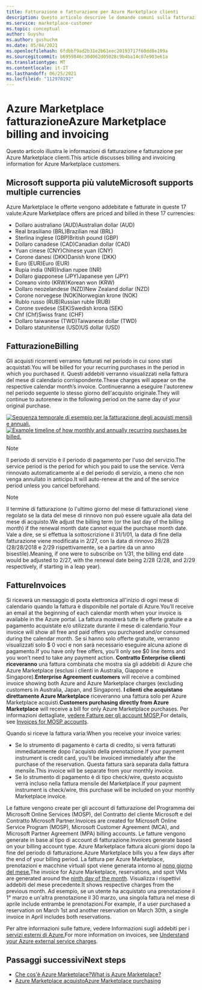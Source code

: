 ```yaml
---
title: Fatturazione e fatturazione per Azure Marketplace clienti
description: Questo articolo descrive le domande comuni sulla fatturazione e la fatturazione per Azure Marketplace clienti.
ms.service: marketplace-customer
ms.topic: conceptual
author: Guyshu
ms.author: gushuchm
ms.date: 05/04/2021
ms.openlocfilehash: 6fdbbf9ad2b31e2b61eec20193717f60dd8e199a
ms.sourcegitcommit: b6959846c30d062d05028c9b4ba14c07e903e61a
ms.translationtype: MT
ms.contentlocale: it-IT
ms.lasthandoff: 06/25/2021
ms.locfileid: "112970192"
---
```

# <a name="azure-marketplace-billing-and-invoicing"></a><span data-ttu-id="adf83-103">Azure Marketplace fatturazione</span><span class="sxs-lookup"><span data-stu-id="adf83-103">Azure Marketplace billing and invoicing</span></span>

<span data-ttu-id="adf83-104">Questo articolo illustra le informazioni di fatturazione e fatturazione per Azure Marketplace clienti.</span><span class="sxs-lookup"><span data-stu-id="adf83-104">This article discusses billing and invoicing information for Azure Marketplace customers.</span></span>

## <a name="microsoft-supports-multiple-currencies"></a><span data-ttu-id="adf83-105">Microsoft supporta più valute</span><span class="sxs-lookup"><span data-stu-id="adf83-105">Microsoft supports multiple currencies</span></span>

<span data-ttu-id="adf83-106">Azure Marketplace le offerte vengono addebitate e fatturate in queste 17 valute:</span><span class="sxs-lookup"><span data-stu-id="adf83-106">Azure Marketplace offers are priced and billed in these 17 currencies:</span></span>

- <span data-ttu-id="adf83-107">Dollaro australiano (AUD)</span><span class="sxs-lookup"><span data-stu-id="adf83-107">Australian dollar (AUD)</span></span>
- <span data-ttu-id="adf83-108">Real brasiliano (BRL)</span><span class="sxs-lookup"><span data-stu-id="adf83-108">Brazilian real (BRL)</span></span>
- <span data-ttu-id="adf83-109">Sterlina inglese (GBP)</span><span class="sxs-lookup"><span data-stu-id="adf83-109">British pound (GBP)</span></span>
- <span data-ttu-id="adf83-110">Dollaro canadese (CAD)</span><span class="sxs-lookup"><span data-stu-id="adf83-110">Canadian dollar (CAD)</span></span>
- <span data-ttu-id="adf83-111">Yuan cinese (CNY)</span><span class="sxs-lookup"><span data-stu-id="adf83-111">Chinese yuan (CNY)</span></span>
- <span data-ttu-id="adf83-112">Corone danesi (DKK)</span><span class="sxs-lookup"><span data-stu-id="adf83-112">Danish krone (DKK)</span></span>
- <span data-ttu-id="adf83-113">Euro (EUR)</span><span class="sxs-lookup"><span data-stu-id="adf83-113">Euro (EUR)</span></span>
- <span data-ttu-id="adf83-114">Rupia india (INR)</span><span class="sxs-lookup"><span data-stu-id="adf83-114">Indian rupee (INR)</span></span>
- <span data-ttu-id="adf83-115">Dollaro giapponese (JPY)</span><span class="sxs-lookup"><span data-stu-id="adf83-115">Japanese yen (JPY)</span></span>
- <span data-ttu-id="adf83-116">Coreano vinto (KRW)</span><span class="sxs-lookup"><span data-stu-id="adf83-116">Korean won (KRW)</span></span>
- <span data-ttu-id="adf83-117">Dollaro neozelandese (NZD)</span><span class="sxs-lookup"><span data-stu-id="adf83-117">New Zealand dollar (NZD)</span></span>
- <span data-ttu-id="adf83-118">Corone norvegese (NOK)</span><span class="sxs-lookup"><span data-stu-id="adf83-118">Norwegian krone (NOK)</span></span>
- <span data-ttu-id="adf83-119">Rublo russo (RUB)</span><span class="sxs-lookup"><span data-stu-id="adf83-119">Russian ruble (RUB)</span></span>
- <span data-ttu-id="adf83-120">Corone svedese (SEK)</span><span class="sxs-lookup"><span data-stu-id="adf83-120">Swedish krona (SEK)</span></span>
- <span data-ttu-id="adf83-121">Chf (Chf)</span><span class="sxs-lookup"><span data-stu-id="adf83-121">Swiss franc (CHF)</span></span>
- <span data-ttu-id="adf83-122">Dollaro taiwanese (TWD)</span><span class="sxs-lookup"><span data-stu-id="adf83-122">Taiwanese dollar (TWD)</span></span>
- <span data-ttu-id="adf83-123">Dollaro statunitense (USD)</span><span class="sxs-lookup"><span data-stu-id="adf83-123">US dollar (USD)</span></span>

## <a name="billing"></a><span data-ttu-id="adf83-124">Fatturazione</span><span class="sxs-lookup"><span data-stu-id="adf83-124">Billing</span></span>

<span data-ttu-id="adf83-125">Gli acquisti ricorrenti verranno fatturati nel periodo in cui sono stati acquistati.</span><span class="sxs-lookup"><span data-stu-id="adf83-125">You will be billed for your recurring purchases in the period in which you purchased it.</span></span> <span data-ttu-id="adf83-126">Questi addebiti verranno visualizzati nella fattura del mese di calendario corrispondente.</span><span class="sxs-lookup"><span data-stu-id="adf83-126">These charges will appear on the respective calendar month’s invoice.</span></span> <span data-ttu-id="adf83-127">Continueranno a eseguire l'autorenew nel periodo seguente lo stesso giorno dell'acquisto originale.</span><span class="sxs-lookup"><span data-stu-id="adf83-127">They will continue to autorenew in the following period on the same day of your original purchase.</span></span>

<span data-ttu-id="adf83-128">[![Sequenza temporale di esempio per la fatturazione degli acquisti mensili e annuali.](media/billing/billing-charges-recurring.png)](media/billing/billing-charges-recurring.png#lightbox)</span><span class="sxs-lookup"><span data-stu-id="adf83-128">[![Example timeline of how monthly and annually recurring purchases be billed.](media/billing/billing-charges-recurring.png)](media/billing/billing-charges-recurring.png#lightbox)</span></span>

>[!NOTE]
> <span data-ttu-id="adf83-129">Il periodo di servizio è il periodo di pagamento per l'uso del servizio.</span><span class="sxs-lookup"><span data-stu-id="adf83-129">The service period is the period for which you paid to use the service.</span></span> <span data-ttu-id="adf83-130">Verrà rinnovato automaticamente al e del periodo di servizio, a meno che non venga annullato in anticipo.</span><span class="sxs-lookup"><span data-stu-id="adf83-130">It will auto-renew at the and of the service period unless you cancel beforehand.</span></span>

> [!NOTE]
> <span data-ttu-id="adf83-131">Il termine di fatturazione (o l'ultimo giorno del mese di fatturazione) viene regolato se la data del mese di rinnovo non può essere uguale alla data del mese di acquisto.</span><span class="sxs-lookup"><span data-stu-id="adf83-131">We adjust the billing term (or the last day of the billing month) if the renewal month date cannot equal the purchase month date.</span></span> <span data-ttu-id="adf83-132">Vale a dire, se si effettua la sottoscrizione il 31/1/01, la data di fine della fatturazione viene modificata in 2/27, con la data di rinnovo 28/28 (28/28/2018 e 2/29 rispettivamente, se a partire da un anno bisestile).</span><span class="sxs-lookup"><span data-stu-id="adf83-132">Meaning, if one were to subscribe on 1/31, the billing end date would be adjusted to 2/27, with the renewal date being 2/28 (2/28, and 2/29 respectively, if starting in a leap year).</span></span>

## <a name="invoices"></a><span data-ttu-id="adf83-133">Fatture</span><span class="sxs-lookup"><span data-stu-id="adf83-133">Invoices</span></span>

<span data-ttu-id="adf83-134">Si riceverà un messaggio di posta elettronica all'inizio di ogni mese di calendario quando la fattura è disponibile nel portale di Azure.</span><span class="sxs-lookup"><span data-stu-id="adf83-134">You’ll receive an email at the beginning of each calendar month when your invoice is available in the Azure portal.</span></span> <span data-ttu-id="adf83-135">La fattura mostrerà tutte le offerte gratuite e a pagamento acquistate e/o utilizzate durante il mese di calendario.</span><span class="sxs-lookup"><span data-stu-id="adf83-135">Your invoice will show all free and paid offers you purchased and/or consumed during the calendar month.</span></span> <span data-ttu-id="adf83-136">Se si hanno solo offerte gratuite, verranno visualizzati solo $ 0 voci e non sarà necessario eseguire alcuna azione di pagamento.</span><span class="sxs-lookup"><span data-stu-id="adf83-136">If you have only free offers, you’ll only see $0 line items and you won’t need to take any payment action.</span></span> <span data-ttu-id="adf83-137">**Contratto Enterprise clienti riceveranno** una fattura combinata che mostra sia gli addebiti di Azure che Azure Marketplace (esclusi i clienti in Australia, Giappone e Singapore).</span><span class="sxs-lookup"><span data-stu-id="adf83-137">**Enterprise Agreement customers** will receive a combined invoice showing both Azure and Azure Marketplace charges (excluding customers in Australia, Japan, and Singapore).</span></span> <span data-ttu-id="adf83-138">**I clienti che acquistano direttamente Azure Marketplace** riceveranno una fattura solo per Azure Marketplace acquisti.</span><span class="sxs-lookup"><span data-stu-id="adf83-138">**Customers purchasing directly from Azure Marketplace** will receive a bill for only Azure Marketplace purchases.</span></span> <span data-ttu-id="adf83-139">Per informazioni dettagliate, [vedere Fatture per gli account MOSP.](/azure/cost-management-billing/understand/download-azure-invoice#invoices-for-mosp-billing-accounts)</span><span class="sxs-lookup"><span data-stu-id="adf83-139">For details, see [Invoices for MOSP accounts](/azure/cost-management-billing/understand/download-azure-invoice#invoices-for-mosp-billing-accounts).</span></span>

<span data-ttu-id="adf83-140">Quando si riceve la fattura varia:</span><span class="sxs-lookup"><span data-stu-id="adf83-140">When you receive your invoice varies:</span></span>

- <span data-ttu-id="adf83-141">Se lo strumento di pagamento è carta di credito, si verrà fatturati immediatamente dopo l'acquisto della prenotazione.</span><span class="sxs-lookup"><span data-stu-id="adf83-141">If your payment instrument is credit card, you’ll be invoiced immediately after the purchase of the reservation.</span></span> <span data-ttu-id="adf83-142">Questa fattura sarà separata dalla fattura mensile.</span><span class="sxs-lookup"><span data-stu-id="adf83-142">This invoice will be separate from your monthly invoice.</span></span>
- <span data-ttu-id="adf83-143">Se lo strumento di pagamento è di tipo check/wire, questo acquisto verrà incluso nella fattura mensile del Marketplace.</span><span class="sxs-lookup"><span data-stu-id="adf83-143">If your payment instrument is check/wire, this purchase will be included on your monthly Marketplace invoice.</span></span>

<span data-ttu-id="adf83-144">Le fatture vengono create per gli account di fatturazione del Programma dei Microsoft Online Services (MOSP), del Contratto del cliente Microsoft e del Contratto Microsoft Partner.</span><span class="sxs-lookup"><span data-stu-id="adf83-144">Invoices are created for Microsoft Online Service Program (MOSP), Microsoft Customer Agreement (MCA), and Microsoft Partner Agreement (MPA) billing accounts.</span></span> <span data-ttu-id="adf83-145">Le fatture vengono generate in base al tipo di account di fatturazione.</span><span class="sxs-lookup"><span data-stu-id="adf83-145">Invoices generate based on your billing account type.</span></span> <span data-ttu-id="adf83-146">Azure Marketplace fattura alcuni giorni dopo la fine del periodo di fatturazione.</span><span class="sxs-lookup"><span data-stu-id="adf83-146">Azure Marketplace bills you a few days after the end of your billing period.</span></span> <span data-ttu-id="adf83-147">La fattura per Azure Marketplace, prenotazioni e macchine virtuali spot viene generata intorno al [nono giorno del mese.](/azure/cost-management-billing/understand/download-azure-invoice#invoices-for-mosp-billing-accounts)</span><span class="sxs-lookup"><span data-stu-id="adf83-147">The invoice for Azure Marketplace, reservations, and spot VMs are generated around the [ninth day of the month](/azure/cost-management-billing/understand/download-azure-invoice#invoices-for-mosp-billing-accounts).</span></span> <span data-ttu-id="adf83-148">Visualizza i rispettivi addebiti del mese precedente.</span><span class="sxs-lookup"><span data-stu-id="adf83-148">It shows respective charges from the previous month.</span></span> <span data-ttu-id="adf83-149">Ad esempio, se un utente ha acquistato una prenotazione il 1° marzo e un'altra prenotazione il 30 marzo, una singola fattura nel mese di aprile include entrambe le prenotazioni.</span><span class="sxs-lookup"><span data-stu-id="adf83-149">For example, if a user purchased a reservation on March 1st and another reservation on March 30th, a single invoice in April includes both reservations.</span></span>

<span data-ttu-id="adf83-150">Per altre informazioni sulle fatture, vedere Informazioni sugli addebiti per i [servizi esterni di Azure.](/azure/cost-management-billing/understand/understand-azure-marketplace-charges)</span><span class="sxs-lookup"><span data-stu-id="adf83-150">For more information on invoices, see [Understand your Azure external service charges](/azure/cost-management-billing/understand/understand-azure-marketplace-charges).</span></span>

## <a name="next-steps"></a><span data-ttu-id="adf83-151">Passaggi successivi</span><span class="sxs-lookup"><span data-stu-id="adf83-151">Next steps</span></span>

- [<span data-ttu-id="adf83-152">Che cos'è Azure Marketplace?</span><span class="sxs-lookup"><span data-stu-id="adf83-152">What is Azure Marketplace?</span></span>](azure-marketplace-overview.md)
- [<span data-ttu-id="adf83-153">Azure Marketplace acquisto</span><span class="sxs-lookup"><span data-stu-id="adf83-153">Azure Marketplace purchasing</span></span>](azure-purchasing-invoicing.md)
